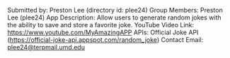 Submitted by: Preston Lee (directory id: plee24)
Group Members: Preston Lee (plee24)
App Description: Allow users to generate random jokes with the ability to save and store a favorite joke.
YouTube Video Link: https://www.youtube.com/MyAmazingAPP
APIs: Official Joke API (https://official-joke-api.appspot.com/random_joke)
Contact Email: plee24@terpmail.umd.edu